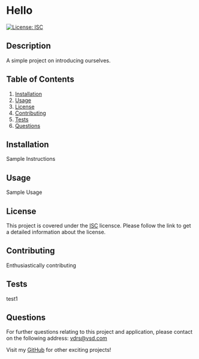 # Hello

[![License: ISC](https://img.shields.io/badge/License-ISC-blue.svg)](https://opensource.org/licenses/ISC)

## Description
  
A simple project on introducing ourselves.

## Table of Contents

1. [Installation](#installation)
2. [Usage](#usage)
3. [License](#license)
4. [Contributing](#contributing)
5. [Tests](#tests)
6. [Questions](#questions)

## Installation

Sample Instructions

## Usage

Sample Usage

## License 

This project is covered under the [ISC](https://opensource.org/licenses/ISC) licensce. Please follow the link to get a detailed information about the license.

## Contributing

Enthusiastically contributing

## Tests 

test1

## Questions

For further questions relating to this project and application, please contact on the following address: vdrs@vsd.com

Visit my [GitHub](https://github.com/JayaPK21) for other exciting projects!